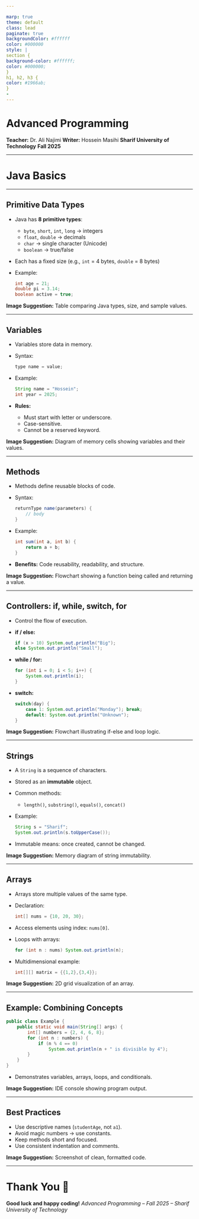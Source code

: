 ```yaml
---

marp: true
theme: default
class: lead
paginate: true
backgroundColor: #ffffff
color: #000000
style: |
section {
background-color: #ffffff;
color: #000000;
}
h1, h2, h3 {
color: #1966ab;
}
-
---
```

# Advanced Programming

**Teacher:** Dr. Ali Najimi
**Writer:** Hossein Masihi
**Sharif University of Technology**
**Fall 2025**

---

# Java Basics

---

## Primitive Data Types

* Java has **8 primitive types**:

  * `byte`, `short`, `int`, `long` → integers
  * `float`, `double` → decimals
  * `char` → single character (Unicode)
  * `boolean` → true/false
* Each has a fixed size (e.g., `int` = 4 bytes, `double` = 8 bytes)
* Example:

  ```java
  int age = 21;
  double pi = 3.14;
  boolean active = true;
  ```

**Image Suggestion:** Table comparing Java types, size, and sample values.

---

## Variables

* Variables store data in memory.
* Syntax:

  ```java
  type name = value;
  ```
* Example:

  ```java
  String name = "Hossein";
  int year = 2025;
  ```
* **Rules:**

  * Must start with letter or underscore.
  * Case-sensitive.
  * Cannot be a reserved keyword.

**Image Suggestion:** Diagram of memory cells showing variables and their values.

---

## Methods

* Methods define reusable blocks of code.
* Syntax:

  ```java
  returnType name(parameters) {
      // body
  }
  ```
* Example:

  ```java
  int sum(int a, int b) {
      return a + b;
  }
  ```
* **Benefits:** Code reusability, readability, and structure.

**Image Suggestion:** Flowchart showing a function being called and returning a value.

---

## Controllers: if, while, switch, for

* Control the flow of execution.
* **if / else:**

  ```java
  if (x > 10) System.out.println("Big");
  else System.out.println("Small");
  ```
* **while / for:**

  ```java
  for (int i = 0; i < 5; i++) {
      System.out.println(i);
  }
  ```
* **switch:**

  ```java
  switch(day) {
      case 1: System.out.println("Monday"); break;
      default: System.out.println("Unknown");
  }
  ```

**Image Suggestion:** Flowchart illustrating if-else and loop logic.

---

## Strings

* A `String` is a sequence of characters.
* Stored as an **immutable** object.
* Common methods:

  * `length()`, `substring()`, `equals()`, `concat()`
* Example:

  ```java
  String s = "Sharif";
  System.out.println(s.toUpperCase());
  ```
* Immutable means: once created, cannot be changed.

**Image Suggestion:** Memory diagram of string immutability.

---

## Arrays

* Arrays store multiple values of the same type.
* Declaration:

  ```java
  int[] nums = {10, 20, 30};
  ```
* Access elements using index: `nums[0]`.
* Loops with arrays:

  ```java
  for (int n : nums) System.out.println(n);
  ```
* Multidimensional example:

  ```java
  int[][] matrix = {{1,2},{3,4}};
  ```

**Image Suggestion:** 2D grid visualization of an array.

---

## Example: Combining Concepts

```java
public class Example {
    public static void main(String[] args) {
        int[] numbers = {2, 4, 6, 8};
        for (int n : numbers) {
            if (n % 4 == 0)
                System.out.println(n + " is divisible by 4");
        }
    }
}
```

* Demonstrates variables, arrays, loops, and conditionals.

**Image Suggestion:** IDE console showing program output.

---

## Best Practices

* Use descriptive names (`studentAge`, not `a1`).
* Avoid magic numbers → use constants.
* Keep methods short and focused.
* Use consistent indentation and comments.

**Image Suggestion:** Screenshot of clean, formatted code.

---

# Thank You 🙌

**Good luck and happy coding!**
*Advanced Programming – Fall 2025 – Sharif University of Technology*
